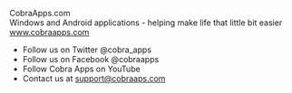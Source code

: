 CobraApps.com
<br>
Windows and Android applications - helping make life that little bit easier
<br>
www.cobraapps.com
- Follow us on Twitter @cobra_apps
- Follow us on Facebook @cobraapps
- Follow Cobra Apps on YouTube
- Contact us at support@cobraaps.com 
<!---
cobraapps/cobraapps is a ✨ special ✨ repository because its `README.md` (this file) appears on your GitHub profile.
You can click the Preview link to take a look at your changes.
--->

